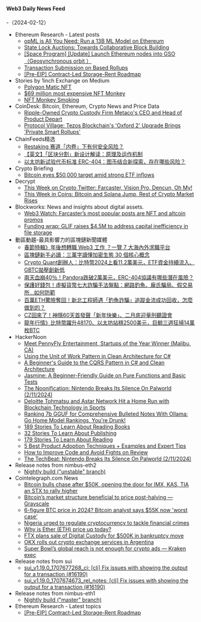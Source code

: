 #### Web3 Daily News Feed
-（2024-02-12）

- Ethereum Research - Latest posts
  - [opML is All You Need: Run a 13B ML Model on Ethereum](https://ethresear.ch/t/opml-is-all-you-need-run-a-13b-ml-model-on-ethereum/17175#post_13)
  - [State Lock Auctions: Towards Collaborative Block Building](https://ethresear.ch/t/state-lock-auctions-towards-collaborative-block-building/18558#post_2)
  - [[Space Program] [Update] Launch Ethereum nodes into GSO （Geosynchronous orbit ）](https://ethresear.ch/t/space-program-update-launch-ethereum-nodes-into-gso-geosynchronous-orbit/18614#post_5)
  - [Transaction Submission on Based Rollups](https://ethresear.ch/t/transaction-submission-on-based-rollups/18631#post_2)
  - [[Pre-EIP] Contract-Led Storage-Rent Roadmap](https://ethresear.ch/t/pre-eip-contract-led-storage-rent-roadmap/18642#post_1)
- Stories by 1inch Exchange on Medium
  - [Polygon Matic NFT](https://medium.com/nft-art/polygon-matic-nft-322e3af34ea4?source=rss-c4f4cadf8a31------2)
  - [$69 million most expensive NFT Monkey](https://medium.com/nft-marketplace/69-million-most-expensive-nft-monkey-1753625cbcd8?source=rss-c4f4cadf8a31------2)
  - [NFT Monkey Smoking](https://medium.com/nft-market/nft-monkey-smoking-53a33c9fddfd?source=rss-c4f4cadf8a31------2)
- CoinDesk: Bitcoin, Ethereum, Crypto News and Price Data
  - [Ripple-Owned Crypto Custody Firm Metaco's CEO and Head of Product Depart](https://www.coindesk.com/business/2024/02/11/ripple-owned-crypto-custody-firm-metacos-ceo-and-head-of-product-depart/?utm_medium=referral&utm_source=rss&utm_campaign=headlines)
  - [Protocol Village: Tezos Blockchain's 'Oxford 2' Upgrade Brings 'Private Smart Rollups'](https://www.coindesk.com/tech/2024/02/08/protocol-latest-tech-news-crypto-blockchain/?utm_medium=referral&utm_source=rss&utm_campaign=headlines)
- ChainFeeds精选
  - [Restaking 赛道「内卷」下有何安全风险？](https://twitter.com/tmel0211/status/1755281890360332489)
  - [【英文】「区块分割」新设计解读：原理及运作机制](https://blog.20squares.xyz/mev-io-initial-announcement/)
  - [以太坊新试验代币标准 ERC-404：图币结合新探索，存在哪些风险？](https://mp.weixin.qq.com/s/AMeB25KKVmAMPXMNvT8NDg)
- Crypto Briefing
  - [Bitcoin eyes $50,000 target amid strong ETF inflows](https://cryptobriefing.com/bitcoin-eyes-50000-target-strong-etf-inflows/?utm_source=feed&utm_medium=rss)
- Decrypt
  - [This Week on Crypto Twitter: Farcaster, Vision Pro, Dencun, Oh My!](https://decrypt.co/216903/this-week-on-crypto-twitter-farcaster-vision-pro-dencun-oh-my)
  - [This Week in Coins: Bitcoin and Solana Jump, Rest of Crypto Market Rises](https://decrypt.co/216781/this-week-in-coins-bitcoin-and-solana-jump-rest-of-crypto-market-rises)
- Blockworks: News and insights about digital assets.
  - [Web3 Watch: Farcaster’s most popular posts are NFT and altcoin promos](https://blockworks.co/news/web3-watch-farcaster-nfts-memecoins)
  - [Funding wrap: GLIF raises $4.5M to address capital inefficiency in file storage](https://blockworks.co/news/glif-raises-4-5m-funding)
- 動區動趨-最具影響力的區塊鏈新聞媒體
  - [春節特輯》年後想轉職 Web3 工作 ？一覽 7 大海內外求職平台](https://www.blocktempo.com/how-to-get-a-job-in-web3-8-job-search-platforms/)
  - [區塊鏈新手必讀：三萬字讀懂加密生態 30 個核心概念](https://www.blocktempo.com/understand-all-the-core-concepts-of-the-encryption-ecosystem/)
  - [Crypto Quant創辦人：比特幣2024上看11.2萬美元，ETF資金持續流入、GBTC拋壓創新低](https://www.blocktempo.com/crypto-quant-founder-said-btc-is-expected-to-reach-112000-this-year/)
  - [兩天血崩40％！Pandora跌破2萬美元，ERC-404協議有哪些潛在風險？](https://www.blocktempo.com/pandora-drops-below-20000-what-are-the-risks-of-erc-404/)
  - [保護好錢包！虛擬貨幣七大詐騙手法盤點：網路釣魚、龐氏騙局、假交易所…如何防範](https://www.blocktempo.com/an-inventory-of-seven-major-cryptocurrency-scams/)
  - [百萬ETH驚險奪回！新北工程師遇「釣魚詐騙」追蹤金流成功回收，怎麼做到的？](https://www.blocktempo.com/engineer-successfully-recovered-funds-after-encountering-fraud/)
  - [CZ回來了！神隱60天首發聲「新年快樂」、二月底迎量刑聽證會](https://www.blocktempo.com/cz-spoke-out-for-the-first-time-after-disappearing-from-x-for-2-months/)
  - [龍年行情》比特幣躍升48170、以太坊站穩2500美元，巨鯨三週狂掃14萬枚BTC](https://www.blocktempo.com/bitcoin-whale-bought-140000-btc-in-three-weeks/)
- HackerNoon
  - [Meet PennyFly Entertainment, Startups of the Year Winner (Malibu, CA)](https://hackernoon.com/meet-pennyfly-entertainment-startups-of-the-year-winner-malibu-ca?source=rss)
  - [Using the Unit of Work Pattern in Clean Architecture for C#](https://hackernoon.com/using-the-unit-of-work-pattern-in-clean-architecture-for-c?source=rss)
  - [A Beginner's Guide to the CQRS Pattern in C# and Clean Architecture](https://hackernoon.com/a-beginners-guide-to-the-cqrs-pattern-in-c-and-clean-architecture?source=rss)
  - [Jasmine: A Beginner-Friendly Guide on Pure Functions and Basic Tests](https://hackernoon.com/jasmine-a-beginner-friendly-guide-on-pure-functions-and-basic-tests?source=rss)
  - [The Noonification: Nintendo Breaks Its Silence On Palworld (2/11/2024)](https://hackernoon.com/2-11-2024-noonification?source=rss)
  - [Deloitte Tohmatsu and Astar Network Hit a Home Run with Blockchain Technology in Sports](https://hackernoon.com/deloitte-tohmatsu-and-astar-network-hit-a-home-run-with-blockchain-technology-in-sports?source=rss)
  - [Ranking 7b GGUF for Comprehensive Bulleted Notes With Ollama: Go Home Model Rankings, You're Drunk!](https://hackernoon.com/ranking-7b-gguf-for-comprehensive-bulleted-notes-with-ollama-go-home-model-rankings-youre-drunk?source=rss)
  - [189 Stories To Learn About Reading Books](https://hackernoon.com/189-stories-to-learn-about-reading-books?source=rss)
  - [32 Stories To Learn About Publishing](https://hackernoon.com/32-stories-to-learn-about-publishing?source=rss)
  - [179 Stories To Learn About Reading](https://hackernoon.com/179-stories-to-learn-about-reading?source=rss)
  - [5 Best Product Adoption Techniques + Examples and Expert Tips](https://hackernoon.com/5-best-product-adoption-techniques-examples-and-expert-tips?source=rss)
  - [How to Improve Code and Avoid Fights on Review](https://hackernoon.com/how-improve-code-and-avoid-fights-on-review?source=rss)
  - [The TechBeat: Nintendo Breaks Its Silence On Palworld (2/11/2024)](https://hackernoon.com/2-11-2024-techbeat?source=rss)
- Release notes from nimbus-eth2
  - [Nightly build ("unstable" branch)](https://github.com/status-im/nimbus-eth2/releases/tag/nightly)
- Cointelegraph.com News
  - [Bitcoin bulls chase after $50K, opening the door for IMX, KAS, TIA an STX to rally higher](https://cointelegraph.com/news/bitcoin-bulls-chase-after-50k-opening-the-door-for-imx-kas-tia-an-stx-to-rally-higher)
  - [Bitcoin’s market structure beneficial to price post-halving — Grayscale](https://cointelegraph.com/news/bitcoin-market-beneficial-price-post-halving-grayscale)
  - [6-figure BTC price in 2024? Bitcoin analyst says $55K now &#039;worst case&#039;](https://cointelegraph.com/news/6-figure-btc-price-in-2024-bitcoin-analyst-says-55k-now-worst-case)
  - [Nigeria urged to regulate cryptocurrency to tackle financial crimes](https://cointelegraph.com/news/nigeria-urged-to-regulate-cryptocurrency-to-tackle-financial-crimes)
  - [Why is Ether (ETH) price up today?](https://cointelegraph.com/news/why-is-ethereum-eth-price-up-today)
  - [FTX plans sale of Digital Custody for $500K in bankruptcy move](https://cointelegraph.com/news/ftx-plans-sale-of-digital-custody-inc-for-500k-in-bankruptcy-move)
  - [OKX rolls out crypto exchange services in Argentina](https://cointelegraph.com/news/okx-crypto-exchange-services-argentina)
  - [Super Bowl’s global reach is not enough for crypto ads — Kraken exec](https://cointelegraph.com/news/crypto-ads-super-bowl-fomo-kraken-exec)
- Release notes from sui
  - [sui_v1.19.0_1707677268_ci: [cli] Fix issues with showing the output for a transaction  (#16190)](https://github.com/MystenLabs/sui/releases/tag/sui_v1.19.0_1707677268_ci)
  - [sui_v1.19.0_1707674673_rel_notes: [cli] Fix issues with showing the output for a transaction  (#16190)](https://github.com/MystenLabs/sui/releases/tag/sui_v1.19.0_1707674673_rel_notes)
- Release notes from nimbus-eth1
  - [Nightly build ("master" branch)](https://github.com/status-im/nimbus-eth1/releases/tag/nightly)
- Ethereum Research - Latest topics
  - [[Pre-EIP] Contract-Led Storage-Rent Roadmap](https://ethresear.ch/t/pre-eip-contract-led-storage-rent-roadmap/18642)
